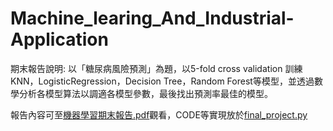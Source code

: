 # Machine_learing_And_Industrial-Application
期末報告說明:
以「糖尿病風險預測」為題，以5-fold cross validation 訓練KNN，LogisticRegression，Decision Tree，Random Forest等模型，並透過數學分析各模型算法以調適各模型參數，最後找出預測率最佳的模型。

報告內容可至[機器學習期末報告.pdf](機器學習期末報告.pdf)觀看，CODE等實現放於[final_project.py](ML_FINAL_PROJECT/final_project.py)
